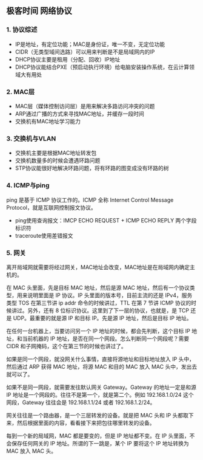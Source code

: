 ## 极客时间 网络协议

### 1. 协议综述

- IP是地址，有定位功能；MAC是身份证，唯一不变，无定位功能
- CIDR（无类型域间选路）可以用来判断是不是局域网内的IP
- DHCP协议主要是租用（分配、回收）IP地址
- DHCP协议能结合PXE（预启动执行环境）给电脑安装操作系统，在云计算领域大有用处

### 2. MAC层

- MAC层（媒体控制访问层）是用来解决多路访问冲突的问题
- ARP通过广播的方式来寻找MAC地址，并缓存一段时间
- 交换机有MAC地址学习能力

### 3. 交换机与VLAN

- 交换机主要是根据MAC地址转发包
- 交换机数量多的时候会遭遇环路问题
- STP协议能很好地解决环路问题，将有环路的图变成没有环路的树

### 4. ICMP与ping

ping 是基于 ICMP 协议工作的。ICMP 全称 Internet Control Message Protocol，就是互联网控制报文协议。

- ping使用查询报文：IMCP ECHO REQUEST + ICMP ECHO REPLY 两个字段标识符
- traceroute使用差错报文

### 5. 网关

离开局域网就需要将经过网关，MAC地址会改变，MAC地址是在局域网内确定主机的。

在 MAC 头里面，先是目标 MAC 地址，然后是源 MAC 地址，然后有一个协议类型，用来说明里面是 IP 协议。IP 头里面的版本号，目前主流的还是 IPv4，服务类型 TOS 在第三节讲 ip addr 命令的时候讲过，TTL 在第 7 节讲 ICMP 协议的时候讲过。另外，还有 8 位标识协议。这里到了下一层的协议，也就是，是 TCP 还是 UDP。最重要的就是源 IP 和目标 IP。先是源 IP 地址，然后是目标 IP 地址。

在任何一台机器上，当要访问另一个 IP 地址的时候，都会先判断，这个目标 IP 地址，和当前机器的 IP 地址，是否在同一个网段。怎么判断同一个网段呢？需要 CIDR 和子网掩码，这个在第三节的时候也讲过了。

如果是同一个网段，就没网关什么事情，直接将源地址和目标地址放入 IP 头中，然后通过 ARP 获得 MAC 地址，将源 MAC 和目的 MAC 放入 MAC 头中，发出去就可以了。

如果不是同一网段，就需要发往默认网关 Gateway。Gateway 的地址一定是和源 IP 地址是一个网段的。往往不是第一个，就是第二个。例如 192.168.1.0/24 这个网段，Gateway 往往会是 192.168.1.1/24 或者 192.168.1.2/24。

网关往往是一个路由器，是一个三层转发的设备。就是把 MAC 头和 IP 头都取下来，然后根据里面的内容，看看接下来把包往哪里转发的设备。

每到一个新的局域网，MAC 都是要变的，但是 IP 地址都不变。在 IP 头里面，不会保存任何网关的 IP 地址。所谓的下一跳是，某个 IP 要将这个 IP 地址转换为 MAC 放入 MAC 头。